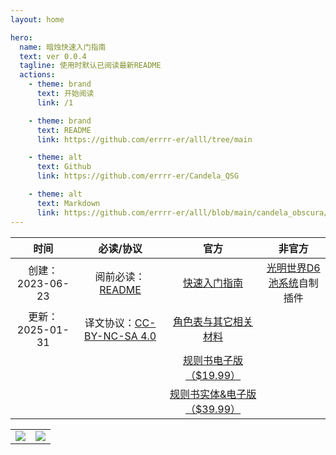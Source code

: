 ```yaml
---
layout: home

hero:
  name: 暗烛快速入门指南
  text: ver 0.0.4
  tagline: 使用时默认已阅读最新README
  actions:
    - theme: brand
      text: 开始阅读
      link: /1

    - theme: brand
      text: README
      link: https://github.com/errrr-er/alll/tree/main

    - theme: alt
      text: Github
      link: https://github.com/errrr-er/Candela_QSG

    - theme: alt
      text: Markdown
      link: https://github.com/errrr-er/alll/blob/main/candela_obscura/candela_obscura_qsg.md
---
```


| 时间 | 必读/协议 | 官方 | 非官方 |
| :-: | :-: | :-: | :-: |
| 创建：2023-06-23 | 阅前必读：[README](https://github.com/errrr-er/alll/tree/main) | [快速入门指南](https://shop.critrole.com/products/candela-obscura-quickstart-guide) | [光明世界D6池系统](https://github.com/errrr-er/alll/blob/main/candela_obscura/illuminated_worlds.js)自制插件 | [实况&相关视频](https://www.youtube.com/playlist?list=PL1tiwbzkOjQwrPBNkPgQEQtNVDvJwrqTm) |  |
| 更新：2025-01-31 | 译文协议：[CC-BY-NC-SA 4.0](https://creativecommons.org/licenses/by-nc-sa/4.0/deed.zh-hans) | [角色表与其它相关材料](https://darringtonpress.com/candela/) |  |
|  |  | [规则书电子版（$19.99）](https://shop.critrole.com/collections/books/products/candela-obscura-core-rulebook-pdf) |  |
|  |  | [规则书实体&电子版（$39.99）](https://shop.critrole.com/products/candela-obscura-core-rulebook) |  |

<html>
    <table style="margin-left: auto; margin-right: auto;">
        <tr>
            <td>
                <!--左侧内容-->
                <img src="https://darringtonpress.com/wp-content/uploads/2023/10/CO_BookPromo_BothBooksUpOnDesk.png">
            </td>
            <td>
                <!--右侧内容-->
                <img src="https://darringtonpress.com/wp-content/uploads/2023/10/CO_BookPromo_SpreadOnDesk.png">
            </td>
        </tr>
    </table>
</html>
